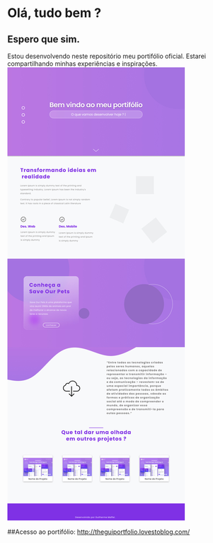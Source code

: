 # Olá, tudo bem ?
## Espero que sim.

Estou desenvolvendo neste repositório meu portifólio oficial.
Estarei compartilhando minhas experiências e inspirações.
<img src="/assets/images/images/Main.jpg" alt="My cool logo"/>

##Acesso ao portifólio:
http://theguiportfolio.lovestoblog.com/
